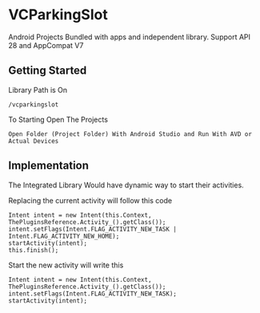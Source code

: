 # VCParkingSlot

Android Projects Bundled with apps and independent library. Support API 28 and AppCompat V7

## Getting Started

Library Path is On 
```
/vcparkingslot
```

To Starting Open The Projects
```
Open Folder (Project Folder) With Android Studio and Run With AVD or Actual Devices
```

## Implementation

The Integrated Library Would have dynamic way to start their activities.

Replacing the current activity will follow this code
```
Intent intent = new Intent(this.Context, ThePluginsReference.Activity_().getClass());
intent.setFlags(Intent.FLAG_ACTIVITY_NEW_TASK | Intent.FLAG_ACTIVITY_NEW_HOME);
startActivity(intent);
this.finish();
```

Start the new activity will write this
```
Intent intent = new Intent(this.Context, ThePluginsReference.Activity_().getClass());
intent.setFlags(Intent.FLAG_ACTIVITY_NEW_TASK);
startActivity(intent);
```